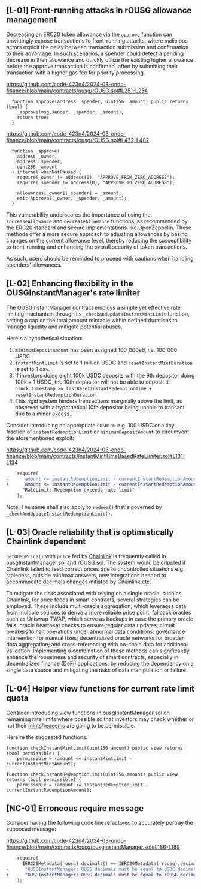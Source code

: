 ## [L-01] Front-running attacks in rOUSG allowance management
Decreasing an ERC20 token allowance via the `approve` function can unwittingly expose transactions to front-running attacks, where malicious actors exploit the delay between transaction submission and confirmation to their advantage. In such scenarios, a spender could detect a pending decrease in their allowance and quickly utilize the existing higher allowance before the approve transaction is confirmed, often by submitting their transaction with a higher gas fee for priority processing. 

https://github.com/code-423n4/2024-03-ondo-finance/blob/main/contracts/ousg/rOUSG.sol#L251-L254

```solidity
  function approve(address _spender, uint256 _amount) public returns (bool) {
    _approve(msg.sender, _spender, _amount);
    return true;
  }
```
https://github.com/code-423n4/2024-03-ondo-finance/blob/main/contracts/ousg/rOUSG.sol#L472-L482

```solidity
  function _approve(
    address _owner,
    address _spender,
    uint256 _amount
  ) internal whenNotPaused {
    require(_owner != address(0), "APPROVE_FROM_ZERO_ADDRESS");
    require(_spender != address(0), "APPROVE_TO_ZERO_ADDRESS");

    allowances[_owner][_spender] = _amount;
    emit Approval(_owner, _spender, _amount);
  }
```

This vulnerability underscores the importance of using the `increaseAllowance` and `decreaseAllowance` functions, as recommended by the ERC20 standard and secure implementations like OpenZeppelin. These methods offer a more secure approach to adjusting allowances by basing changes on the current allowance level, thereby reducing the susceptibility to front-running and enhancing the overall security of token transactions. 

As such, users should be reminded to proceed with cautions when handling spenders' allowances.  

## [L-02] Enhancing flexibility in the OUSGInstantManager's rate limiter
The OUSGInstantManager contract employs a simple yet effective rate limiting mechanism through its `_checkAndUpdateInstantMintLimit` function, setting a cap on the total amount mintable within defined durations to manage liquidity and mitigate potential abuses.

Here's a hypothetical situation:

1. `minimumDepositAmount` has been assigned 100_000e6, i.e. 100_000 USDC.
2. `instantMintLimit` is set to 1 million USDC and `resetInstantMintDuration` is set to 1 day. 
3. If investors doing eight 100k USDC deposits with the 9th depositor doing 100k + 1 USDC, the 10th depositor will not be able to deposit till `block.timestamp >= lastResetInstantRedemptionTime + resetInstantRedemptionDuration`.
4. This rigid system hinders transactions marginally above the limit, as observed with a hypothetical 10th depositor being unable to transact due to a minor excess.

Consider introducing an appropriate `CUSHION` e.g. 100 USDC or a tiny fraction of `instantRedemptionLimit` or `minimumDepositAmount` to circumvent the aforementioned exploit:  

https://github.com/code-423n4/2024-03-ondo-finance/blob/main/contracts/InstantMintTimeBasedRateLimiter.sol#L131-L134

```diff
    require(
-      amount <= instantRedemptionLimit - currentInstantRedemptionAmount,
+      amount <= instantRedemptionLimit - currentInstantRedemptionAmount + CUSHION,
      "RateLimit: Redemption exceeds rate limit"
    );
```
Note: The same shall also apply to `redeem()` that's governed by `_checkAndUpdateInstantRedemptionLimit()`.

## [L-03] Oracle reliability that is optimistically Chainlink dependent
`getOUSGPrice()` with `price` fed by [Chainlink](https://github.com/code-423n4/2024-03-ondo-finance/blob/main/contracts/rwaOracles/RWAOracleExternalComparisonCheck.sol#L25-L32) is frequently called in ousgInstantManager.sol and rOUSG.sol. The system would be crippled if Chainlink failed to feed correct prices due to uncontrolled situations e.g. staleness, outside min/max answers, new integrations needed to accommodate decimals changes initiated by Chainlink etc.    

To mitigate the risks associated with relying on a single oracle, such as Chainlink, for price feeds in smart contracts, several strategies can be employed. These include multi-oracle aggregation, which leverages data from multiple sources to derive a more reliable price point; fallback oracles such as Uniswap TWAP, which serve as backups in case the primary oracle fails; oracle heartbeat checks to ensure regular data updates; circuit breakers to halt operations under abnormal data conditions; governance intervention for manual fixes; decentralized oracle networks for broader data aggregation; and cross-referencing with on-chain data for additional validation. Implementing a combination of these methods can significantly enhance the robustness and security of smart contracts, especially in decentralized finance (DeFi) applications, by reducing the dependency on a single data source and mitigating the risks of data manipulation or failure.

## [L-04] Helper view functions for current rate limit quota
Consider introducing view functions in ousgInstantManager.sol on remaining rate limits where possible so that investors may check whether or not their [mints](https://github.com/code-423n4/2024-03-ondo-finance/blob/main/contracts/ousg/ousgInstantManager.sol#L290)/[redeems](https://github.com/code-423n4/2024-03-ondo-finance/blob/main/contracts/ousg/ousgInstantManager.sol#L406) are going to be permissible.

Here're the suggested functions:

```solidity
function checkInstantMintLimit(uint256 amount) public view returns (bool permissible) {
    permissible = (amount <= instantMintLimit - currentInstantMintAmount);
``` 
```solidity
function checkInstantRedemptionLimit(uint256 amount) public view returns (bool permissible) {
    permissible = (amount <= instantRedemptionLimit - currentInstantRedemptionAmount);
``` 
## [NC-01] Erroneous require message
Consider having the following code line refactored to accurately portray the supposed message:   

https://github.com/code-423n4/2024-03-ondo-finance/blob/main/contracts/ousg/ousgInstantManager.sol#L186-L189

```diff
    require(
      IERC20Metadata(_ousg).decimals() == IERC20Metadata(_rousg).decimals(),
-      "OUSGInstantManager: OUSG decimals must be equal to USDC decimals"
+      "OUSGInstantManager: OUSG decimals must be equal to rOUSG decimals"
    );
```